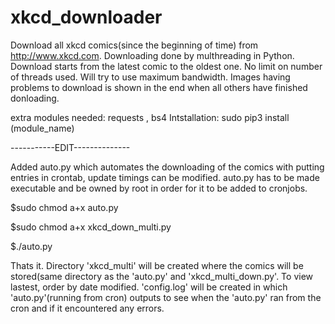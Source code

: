 # xkcd_downloader
Download all xkcd comics(since the beginning of time) from http://www.xkcd.com. Downloading done by multhreading in Python.
Download starts from the latest comic to the oldest one.
No limit on number of threads used. Will try to use maximum bandwidth. Images having problems to download is shown in the
end when all others have finished donloading.

extra modules needed: requests , bs4
Intstallation: sudo pip3 install (module_name)

-----------EDIT--------------

Added auto.py which automates the downloading of the comics with putting entries in crontab, update timings can be modified.
auto.py has to be made executable and be owned by root in order for it to be added to cronjobs.

$sudo chmod a+x auto.py

$sudo chmod a+x xkcd_down_multi.py

$./auto.py

Thats it. Directory 'xkcd_multi' will be created where the comics will be stored(same directory as the 'auto.py' and
'xkcd_multi_down.py'. To view lastest, order by date modified.
'config.log' will be created in which 'auto.py'(running from cron) outputs to see when the 'auto.py' ran from the cron and 
if it encountered any errors.
